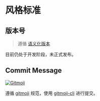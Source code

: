 # 风格标准

## 版本号

> 遵循 [语义化版本](https://semver.org/lang/zh-CN/)

目前仍处于开发阶段，未正式发布。

## Commit Message

[![Gitmoji](https://img.shields.io/badge/gitmoji-%20%F0%9F%98%9C%20%F0%9F%98%8D-FFDD67.svg?style=flat-square)](https://gitmoji.dev)

遵循 [gitmoji](https://github.com/carloscuesta/gitmoji) 规范，使用 [gitmoji-cli](https://github.com/carloscuesta/gitmoji-cli) 进行提交。
